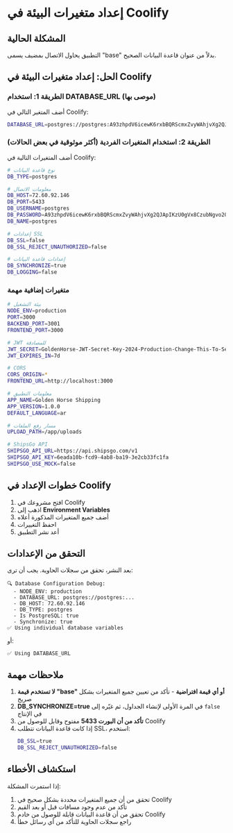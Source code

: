 # إعداد متغيرات البيئة في Coolify

## المشكلة الحالية
التطبيق يحاول الاتصال بمضيف يسمى "base" بدلاً من عنوان قاعدة البيانات الصحيح.

## الحل: إعداد متغيرات البيئة في Coolify

### الطريقة 1: استخدام DATABASE_URL (موصى بها)
أضف المتغير التالي في Coolify:

```bash
DATABASE_URL=postgres://postgres:A93zhpdV6icewK6rxbBQRScmxZvyWAhjvXg2QJApIKzU0gVx8CzubNgvo2O97n1l@72.60.92.146:5433/postgres
```

### الطريقة 2: استخدام المتغيرات الفردية (أكثر موثوقية في بعض الحالات)
أضف المتغيرات التالية في Coolify:

```bash
# نوع قاعدة البيانات
DB_TYPE=postgres

# معلومات الاتصال
DB_HOST=72.60.92.146
DB_PORT=5433
DB_USERNAME=postgres
DB_PASSWORD=A93zhpdV6icewK6rxbBQRScmxZvyWAhjvXg2QJApIKzU0gVx8CzubNgvo2O97n1l
DB_NAME=postgres

# إعدادات SSL
DB_SSL=false
DB_SSL_REJECT_UNAUTHORIZED=false

# إعدادات قاعدة البيانات
DB_SYNCHRONIZE=true
DB_LOGGING=false
```

### متغيرات إضافية مهمة

```bash
# بيئة التشغيل
NODE_ENV=production
PORT=3000
BACKEND_PORT=3001
FRONTEND_PORT=3000

# JWT للمصادقة
JWT_SECRET=GoldenHorse-JWT-Secret-Key-2024-Production-Change-This-To-Secure-Random-String
JWT_EXPIRES_IN=7d

# CORS
CORS_ORIGIN=*
FRONTEND_URL=http://localhost:3000

# معلومات التطبيق
APP_NAME=Golden Horse Shipping
APP_VERSION=1.0.0
DEFAULT_LANGUAGE=ar

# مسار رفع الملفات
UPLOAD_PATH=/app/uploads

# ShipsGo API
SHIPSGO_API_URL=https://api.shipsgo.com/v1
SHIPSGO_API_KEY=6eada10b-fcd9-4ab8-ba19-3e2cb33fc1fa
SHIPSGO_USE_MOCK=false
```

## خطوات الإعداد في Coolify

1. افتح مشروعك في Coolify
2. اذهب إلى **Environment Variables**
3. أضف جميع المتغيرات المذكورة أعلاه
4. احفظ التغييرات
5. أعد نشر التطبيق

## التحقق من الإعدادات

بعد النشر، تحقق من سجلات الحاوية. يجب أن ترى:

```
🔍 Database Configuration Debug:
  - NODE_ENV: production
  - DATABASE_URL: postgres://postgres:...
  - DB_HOST: 72.60.92.146
  - DB_TYPE: postgres
  - Is PostgreSQL: true
  - Synchronize: true
✅ Using individual database variables
```

أو:

```
✅ Using DATABASE_URL
```

## ملاحظات مهمة

1. **لا تستخدم قيمة "base" أو أي قيمة افتراضية** - تأكد من تعيين جميع المتغيرات بشكل صريح
2. **DB_SYNCHRONIZE=true** في المرة الأولى لإنشاء الجداول، ثم غيّره إلى `false` في الإنتاج
3. **تأكد من أن البورت 5433** مفتوح وقابل للوصول من Coolify
4. إذا كانت قاعدة البيانات تتطلب SSL، استخدم:
   ```bash
   DB_SSL=true
   DB_SSL_REJECT_UNAUTHORIZED=false
   ```

## استكشاف الأخطاء

إذا استمرت المشكلة:

1. تحقق من أن جميع المتغيرات محددة بشكل صحيح في Coolify
2. تأكد من عدم وجود مسافات قبل أو بعد القيم
3. تحقق من أن قاعدة البيانات قابلة للوصول من خادم Coolify
4. راجع سجلات الحاوية للتأكد من أي رسائل خطأ

